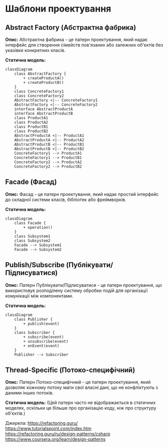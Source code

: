 # Шаблони проектування

## Abstract Factory (Абстрактна фабрика)

**Опис:**
Абстрактна фабрика - це патерн проектування, який надає інтерфейс для створення сімейств пов'язаних або залежних об'єктів без указівки конкретних класів.

**Статична модель:**

```mermaid
classDiagram
    class AbstractFactory {
        + createProductA()
        + createProductB()
    }
    class ConcreteFactory1
    class ConcreteFactory2
    AbstractFactory <|-- ConcreteFactory1
    AbstractFactory <|-- ConcreteFactory2
    interface AbstractProductA
    interface AbstractProductB
    class ProductA1
    class ProductA2
    class ProductB1
    class ProductB2
    AbstractProductA <|-- ProductA1
    AbstractProductA <|-- ProductA2
    AbstractProductB <|-- ProductB1
    AbstractProductB <|-- ProductB2
    ConcreteFactory1 --> ProductA1
    ConcreteFactory1 --> ProductB1
    ConcreteFactory2 --> ProductA2
    ConcreteFactory2 --> ProductB2
```
## Facade (Фасад)
**Опис:**
Фасад - це патерн проектування, який надає простий інтерфейс до складної системи класів, бібліотек або фреймворків.

**Статична модель:**
```mermaid
classDiagram
    class Facade {
        + operation()
    }
    class Subsystem1
    class Subsystem2
    Facade --> Subsystem1
    Facade --> Subsystem2
```

## Publish/Subscribe (Публікувати/Підписуватися)

**Опис:**
Патерн Публікувати/Підписуватися - це патерн проектування, що використовує розподілену систему обробки подій для організації комунікації між компонентами.

**Статична модель:**
```mermaid
classDiagram
    class Publisher {
        + publish(event)
    }
    class Subscriber {
        + subscribe(event)
        + unsubscribe(event)
        + onEvent(event)
    }
    Publisher --> Subscriber
```

## Thread-Specific (Потоко-специфічний)

**Опис:**
Патерн Потоко-специфічний - це патерн проектування, який дозволяє кожному потоку мати свої власні дані, що не конфліктують з даними інших потоків.

**Статична модель:**
(Цей патерн часто не відображається в статичних моделях, оскільки це більше про організацію коду, ніж про структуру об'єктів.)

Джерела:
https://refactoring.guru/
https://www.tutorialspoint.com/index.htm
https://refactoring.guru/ru/design-patterns/csharp
https://www.coursera.org/learn/design-patterns
